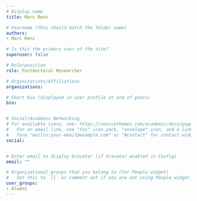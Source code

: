 ```yaml
---
# Display name
title: Marc Renz

# Username (this should match the folder name)
authors:
- Marc Renz

# Is this the primary user of the site?
superuser: false

# Role/position
role: Postdoctoral Researcher

# Organizations/Affiliations
organizations:

# Short bio (displayed in user profile at end of posts)
bio: 


# Social/Academic Networking
# For available icons, see: https://sourcethemes.com/academic/docs/page-builder/#icons
#   For an email link, use "fas" icon pack, "envelope" icon, and a link in the
#   form "mailto:your-email@example.com" or "#contact" for contact widget.
social:


# Enter email to display Gravatar (if Gravatar enabled in Config)
email: ""

# Organizational groups that you belong to (for People widget)
#   Set this to `[]` or comment out if you are not using People widget.
user_groups:
- Alumni
---
```


